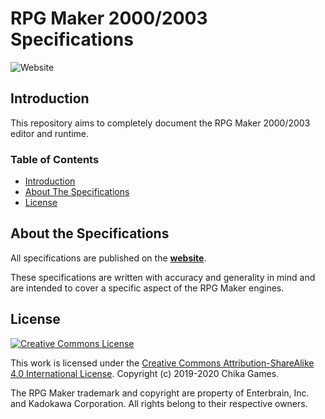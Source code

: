 # RPG Maker 2000/2003 Specifications
![Website](https://img.shields.io/website?down_color=lightgrey&down_message=offline&style=for-the-badge&up_color=blue&up_message=online&url=https%3A%2F%2Fchika-games.github.io%2FRPG-Maker-Specifications%2F)

## Introduction
This repository aims to completely document the RPG Maker 2000/2003 editor and runtime.

### Table of Contents
* [Introduction](#introduction)
* [About The Specifications](#about-the-specifications)
* [License](#license)

## About the Specifications
All specifications are published on the [**website**](https://chika-games.github.io/RPG-Maker-Specifications/).

These specifications are written with accuracy and generality in mind and are intended to cover a specific aspect of the RPG Maker engines.

## License
[![Creative Commons License](https://i.creativecommons.org/l/by-sa/4.0/88x31.png)](http://creativecommons.org/licenses/by-sa/4.0/)

This work is licensed under the [Creative Commons Attribution-ShareAlike 4.0 International License](http://creativecommons.org/licenses/by-sa/4.0/). Copyright (c) 2019-2020 Chika Games.

The RPG Maker trademark and copyright are property of Enterbrain, Inc. and Kadokawa Corporation. All rights belong to their respective owners.
